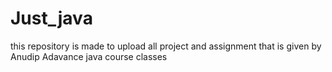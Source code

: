 # Just_java
this repository is made to upload all project and assignment that 
is given by Anudip Adavance java course classes 
